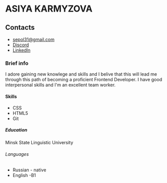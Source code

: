 
# ASIYA KARMYZOVA

## Contacts

* <sepol31@gmail.com>
* [Discord](asiyakarmyzova)
* [LinkedIn](https://www.linkedin.com/in/asiya-karmyzova-461a83205/?lipi=urn%3Ali%3Apage%3Ad_flagship3_feed%3BikOev1xpR1%2B2WXTYZRfaDw%3D%3D)

### Brief info

I adore gaining new knowlege and skills and I belive that this will lead me through this path of becoming a proficient Frontend Developer. I have good interpersonal skills and I'm an excellent team worker.

#### Skills

+ CSS
+ HTML5
+ Git

##### Education

Minsk State Linguistic University

###### Languages

- Russian - native
- English -B1
